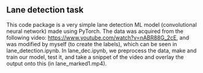 ## Lane detection task
This code package is a very simple lane detection ML model (convolutional neural network) made using PyTorch. The data was acquired from the following video: https://www.youtube.com/watch?v=nABR88G_2cE, and was modified by myself (to create the labels), which can be seen in lane_detection.ipynb. In lane_dec.ipynb, we preprocess the data, make and train our model, test it, and take a snippet of the video and overlay the output onto this (in lane_marked1.mp4). 